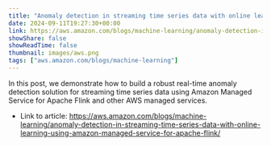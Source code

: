 ```yaml
---
title: "Anomaly detection in streaming time series data with online learning using Amazon Managed Service for Apache Flink"
date: 2024-09-11T19:27:30+00:00
link: https://aws.amazon.com/blogs/machine-learning/anomaly-detection-in-streaming-time-series-data-with-online-learning-using-amazon-managed-service-for-apache-flink/
showShare: false
showReadTime: false
thumbnail: images/aws.png
tags: ["aws.amazon.com/blogs/machine-learning"]
---
```

In this post, we demonstrate how to build a robust real-time anomaly detection solution for streaming time series data using Amazon Managed Service for Apache Flink and other AWS managed services.

- Link to article: https://aws.amazon.com/blogs/machine-learning/anomaly-detection-in-streaming-time-series-data-with-online-learning-using-amazon-managed-service-for-apache-flink/